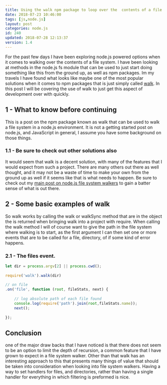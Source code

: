 ```yaml
---
title: Using the walk npm package to loop over the  contents of a file system in node.js.
date: 2018-07-23 10:46:00
tags: [js,node.js]
layout: post
categories: node.js
id: 240
updated: 2018-07-28 12:13:37
version: 1.4
---
```


For the past few days I have been exploring node.js powered options when it comes to walking over the contents of a file system. I have been looking at methods in the node.js fs module that can be used to just start doing something like this from the ground up, as well as npm packages. Im my travels I have found what looks like maybe one of the most popular solutions when it comes to npm packages that is just simply called [walk](https://www.npmjs.com/package/walk). In this post I will be covering the use of walk to just get this aspect of development over with quickly.

<!-- more -->

## 1 - What to know before continuing

This is a post on the npm package known as walk that can be used to walk a file system in a node.js environment. It is not a getting started post on node.js, and JavaScript in general, I assume you have some background on those things.

### 1.1 - Be sure to check out other solutions also

It would seem that walk is a decent solution, with many of the features that I would expect from such a project. There are many others out there as well thought, and it may not be a waste of time to make your own from the ground up as well if it seems like that is what needs to happen. Be sure to check out my [main post on node.js file system walkers](/2018/07/20/nodejs-ways-to-walk-a-file-system/) to gain a batter sense of what is out there.

## 2 - Some basic examples of walk 

So walk works by calling the walk or walkSync method that are in the object the is returned when bringing walk into a project with require. When calling the walk method I will of course want to give the path in the file system where walking is to start, as the first argument I can then set one or more events that are to be called for a file, directory, of if some kind of error happens.

### 2.1 - The files event.

```js
let dir = process.argv[2] || process.cwd();
 
require('walk').walk(dir)
 
// on file
.on('file', function (root, fileStats, next) {
 
    // log absolute path of each file found
    console.log(require('path').join(root,fileStats.name));
    next();
 
});
```

## Conclusion

one of the major draw backs that I have noticed is that there does not seem to be an option to limit the depth of recursion, a common feature that I have grown to expect in a file system walker. Other than that walk has an interesting approach to this that presents many things of value that should be taken into consideration when looking into file system walkers. Having a way to set handlers for files, and directories, rather than having a single handler for everything in which filtering is preformed is nice.